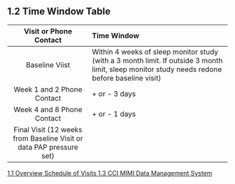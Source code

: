 ## 1.2 Time Window Table

| Visit or Phone Contact     | Time Window |
|:--------------------------:|:------------|
| Baseline Viist             | Within 4 weeks of sleep monitor study (with a 3 month limit.  If outside 3 month limit, sleep monitor study needs redone before baseline visit) |
| Week 1 and 2 Phone Contact | + or - 3 days |
| Week 4 and 8 Phone Contact | + or - 1 days |
| Final Visit (12 weeks from Baseline Visit or data PAP pressure set) |


<div class="center">
<div class="btn-group">
  <a href=":pages_path:/manuals/schedule-of-visits/1-01-overview.md" class="btn btn-default">
    <span class="glyphicon glyphicon-chevron-left"></span>
    1.1 Overview
  </a>

  <a href=":pages_path:/manuals/schedule-of-visits" class="btn btn-default">
    <span class="glyphicon glyphicon-chevron-up"></span>
    Schedule of Visits
  </a>

  <a href=":pages_path:/manuals/schedule-of-visits/1-03-cci-mimi-data-mgmt-system.md" class="btn btn-success">
    1.3 CCI MIMI Data Management System
    <span class="glyphicon glyphicon-chevron-right"></span>
  </a>
</div>
</div>